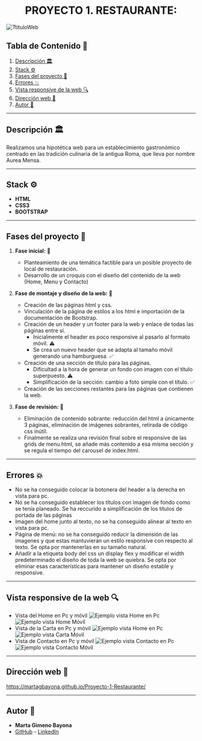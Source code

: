
<h1 align="center"> PROYECTO 1. RESTAURANTE: </h1>


<image src="./img/titleHome.png" alt="TtituloWeb">

## Tabla de Contenido :file_folder:

1. [Descripción :classical_building:](#descripción-classical_building)
2. [Stack :gear:](#stack-gear) 
3. [Fases del proyecto :open_book:](#fases-del-proyecto-open_book) 
4. [Errores :boom:](#errores-boom)
5. [Vista responsive de la web :mag:](#vista-responsive-de-la-web-mag) 
6. [Dirección web :dart:](#dirección-web-dart) 
7. [Autor :wave:](#autor-wave) 
***

## Descripción :classical_building:

Realizamos una hipotética web para un establecimiento gastronómico centrado en las tradición culinaria de la antigua Roma, que lleva por nombre Aurea Mensa.

***

## Stack :gear:

- **HTML**
- **CSS3**
- **BOOTSTRAP**

***

## Fases del proyecto :open_book:

 1. **Fase inicial:** :art:

    - Planteamiento de una temática factible para un posible proyecto de local de restauración.
    - Desarrollo de un croquis con el diseño del contenido de la web (Home, Menu y Contacto)

2. **Fase de montaje y diseño de la web:** :jigsaw:

    - Creación de las páginas html y css.
    - Vinculación de la página de estilos a los html e importación de la documentación de Bootstrap.
    - Creación de un header y un footer para la web y enlace de todas las páginas entre sí.
        - Inicialmente el header es poco responsive al pasarlo al formato móvil. :warning: 
        - Se crea un nuevo header que se adapta al tamaño móvil generando una hamburguesa. :white_check_mark:
    - Creación de una sección de título para las páginas.
        - Dificultad a la hora de generar un fondo con imagen con el título superpuesto. :warning: 
        - Simplificación de la sección: cambio a foto simple con el título. :white_check_mark:
    - Creación de las secciones restantes para las páginas que contienen la web. 
3. **Fase de revisión:** :dizzy:
    - Eliminación de contenido sobrante: reducción del html a únicamente 3 páginas, eliminación de imágenes sobrantes, retirada de código css inútil.
    - Finalmente se realiza una revisión final sobre el responsive de las grids de menu.html, se añade más contenido a esa misma sección y se regula el tiempo del carousel de index.html.

***

## Errores :boom:

- No se ha conseguido colocar la botonera del header a la derecha en vista para pc.
- No se ha conseguido establecer los títulos con imagen de fondo como se tenía planeado. Se ha reccurido a simplificación de los títulos de portada de las páginas
- Imagen del home junto al texto, no se ha conseguido alinear al texto en vista para pc.
- Página de menú: no se ha conseguido reducir la dimensión de las imagenes y que estas mantuvieran un estilo responsive con respecto al texto. Se opta por mantenerlas en su tamaño natural.
- Añadir a la etiqueta body del css un display flex y modificar el width predeterminado el diseño de toda la web se quiebra. Se opta por eliminar esas características para mantener un diseño estable y responsive.

***

## Vista responsive de la web :mag:

- Vista del Home en Pc y móvil
        <image src="./img/ejemploIndexPc.png" alt="Ejemplo vista Home en Pc">
        <image src="./img/ejemploIndexPhone.png" alt="Ejemplo vista Home Móvil">
- Vista de la Carta en Pc y móvil
        <image src="./img/ejCartaPc.png" alt="Ejemplo vista Home en Pc">
        <image src="./img/ejemploCartaMovil.png" alt="Ejemplo vista Carta Móvil">
- Vista de Contacto en Pc y móvil
        <image src="./img/ejemploContactoPc.png" alt="Ejemplo vista Contacto en Pc">
        <image src="./img/ejemploContactoMovil.png" alt="Ejemplo vista Contacto Móvil">

***

## Dirección web :dart:

https://martagbayona.github.io/Proyecto-1-Restaurante/

***
## Autor :wave:

- **Marta Gimeno Bayona**
- [GitHub](https://github.com/MartaGBayona) - [LinkedIn](https://www.linkedin.com/in/martagbayona/)
